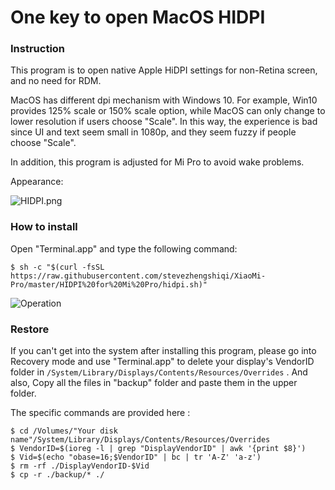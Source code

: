 # One key to open MacOS HIDPI

### Instruction

This program is to open native Apple HiDPI settings for non-Retina screen, and no need for RDM.

MacOS has different dpi mechanism with Windows 10. For example, Win10 provides 125% scale or 150% scale option, while MacOS can only change to lower resolution if users choose "Scale". In this way, the experience is bad since UI and text seem small in 1080p, and they seem fuzzy if people choose "Scale".

In addition, this program is adjusted for Mi Pro to avoid wake problems.

Appearance:

![HIDPI.png](https://i.loli.net/2017/10/26/59f199e85deb7.png)

### How to install

Open "Terminal.app" and type the following command:

```
$ sh -c "$(curl -fsSL https://raw.githubusercontent.com/stevezhengshiqi/XiaoMi-Pro/master/HIDPI%20for%20Mi%20Pro/hidpi.sh)"
```

![Operation](https://i.loli.net/2018/04/03/5ac2963c7b26b.png)

### Restore

If you can't get into the system after installing this program, please go into Recovery mode and use "Terminal.app" to delete your display's VendorID folder in  `/System/Library/Displays/Contents/Resources/Overrides` . And also, Copy all the files in "backup" folder and paste them in the upper folder.

The specific commands are provided here :
```
$ cd /Volumes/"Your disk name"/System/Library/Displays/Contents/Resources/Overrides
$ VendorID=$(ioreg -l | grep "DisplayVendorID" | awk '{print $8}')
$ Vid=$(echo "obase=16;$VendorID" | bc | tr 'A-Z' 'a-z')
$ rm -rf ./DisplayVendorID-$Vid
$ cp -r ./backup/* ./
```



